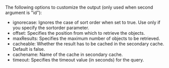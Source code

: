 The following options to customize the output (only used when second argument is "id"):

- ignorecase: Ignores the case of sort order when set to true. Use only if you specify the sortorder parameter.
- offset: Specifies the position from which to retrieve the objects.
- maxResults: Specifies the maximum number of objects to be retrieved.
- cacheable: Whether the result has to be cached in the secondary cache. Default is false.
- cachename: Name of the cache in secondary cache.
- timeout: Specifies the timeout value (in seconds) for the query.